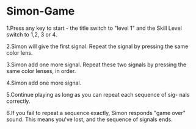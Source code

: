 # Simon-Game

1.Press any key to start - the title switch to "level 1" and the Skill Level switch to 1,2, 3 or 4.

2.Simon will give the first signal. Repeat the signal by pressing the same color lens.

3.Simon add one more signal. Repeat these two signals by pressing the same color lenses, in order.

4.Simon add one more signal.

5.Continue playing as long as you can repeat each sequence of sig- nals correctly. 

6.If you fail to repeat a sequence exactly, Simon responds "game over" sound. This means you've lost, and the sequence of signals ends.
